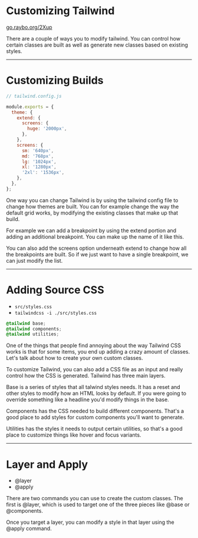 <!-- .slide: data-state="layout-title" class="bg-dark"-->

# Customizing Tailwind

<div class="slide-link"><a href="https://go.raybo.org/2Xup"><i class="fab fa-slideshare"></i> go.raybo.org/2Xup</a></div>

> >

There are a couple of ways you to modify tailwind. You can control how certain classes are built as well as generate new classes based on existing styles.

---

# Customizing Builds

```js
// tailwind.config.js

module.exports = {
  theme: {
    extend: {
      screens: {
        huge: '2000px',
      },
    },
    screens: {
      sm: '640px',
      md: '768px',
      lg: '1024px',
      xl: '1280px',
      '2xl': '1536px',
    },
  },
};
```

> >

One way you can change Tailwind is by using the tailwind config file to change how themes are built. You can for example change the way the default grid works, by modifying the existing classes that make up that build.

For example we can add a breakpoint by using the extend portion and adding an additional breakpoint. You can make up the name of it like this.

You can also add the screens option underneath extend to change how all the breakpoints are built. So if we just want to have a single breakpoint, we can just modify the list.

---

# Adding Source CSS

- `src/styles.css`
- `tailwindcss -i ./src/styles.css`

```css
@tailwind base;
@tailwind components;
@tailwind utilities;
```

> >

One of the things that people find annoying about the way Tailwind CSS works is that for some items, you end up adding a crazy amount of classes. Let's talk about how to create your own custom classes.

To customize Tailwind, you can also add a CSS file as an input and really control how the CSS is generated. Tailwind has three main layers.

Base is a series of styles that all talwind styles needs. It has a reset and other styles to modify how an HTML looks by default. If you were going to override something like a headline you'd modify things in the base.

Components has the CSS needed to build different components. That's a good place to add styles for custom components you'll want to generate.

Utilities has the styles it needs to output certain utilities, so that's a good place to customize things like hover and focus variants.

---

# Layer and Apply

- @layer
- @apply

> >

There are two commands you can use to create the custom classes. The first is @layer, which is used to target one of the three pieces like @base or @components.

Once you target a layer, you can modify a style in that layer using the @apply command.

